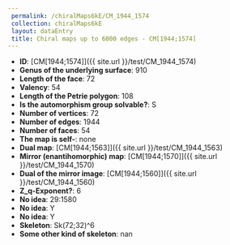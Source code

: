 ```yaml
--- 
 permalink: /chiralMaps6kE/CM_1944_1574 
 collection: chiralMaps6kE
 layout: dataEntry
 title: Chiral maps up to 6000 edges - CM[1944;1574]
---
```


- **ID**: [CM[1944;1574]]({{ site.url }}/test/CM_1944_1574)
- **Genus of the underlying surface**: 910
- **Length of the face**: 72
- **Valency**: 54
- **Length of the Petrie polygon**: 108
- **Is the automorphism group solvable?**: S
- **Number of vertices**: 72
- **Number of edges**: 1944
- **Number of faces**: 54
- **The map is self-**: none
- **Dual map**: [CM[1944;1563]]({{ site.url }}/test/CM_1944_1563)
- **Mirror (enantihomorphic) map**: [CM[1944;1570]]({{ site.url }}/test/CM_1944_1570)
- **Dual of the mirror image**: [CM[1944;1560]]({{ site.url }}/test/CM_1944_1560)
- **Z_q-Exponent?**: 6
- **No idea**:  29:1580
- **No idea**: Y
- **No idea**: Y
- **Skeleton**: Sk(72;32)^6
- **Some other kind of skeleton**: nan
